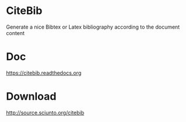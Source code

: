 CiteBib
=======

Generate a nice Bibtex or Latex bibliography according to the document content


Doc
===

https://citebib.readthedocs.org

Download
========

http://source.sciunto.org/citebib
